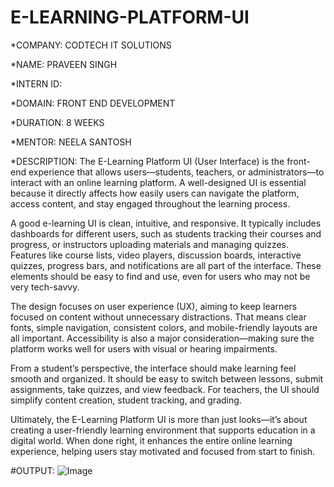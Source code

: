 # E-LEARNING-PLATFORM-UI

*COMPANY: CODTECH IT SOLUTIONS

*NAME: PRAVEEN SINGH

*INTERN ID: 

*DOMAIN: FRONT END DEVELOPMENT

*DURATION: 8 WEEKS

*MENTOR: NEELA SANTOSH

*DESCRIPTION: 
The E-Learning Platform UI (User Interface) is the front-end experience that allows users—students, teachers, or administrators—to interact with an online learning platform. A well-designed UI is essential because it directly affects how easily users can navigate the platform, access content, and stay engaged throughout the learning process.

A good e-learning UI is clean, intuitive, and responsive. It typically includes dashboards for different users, such as students tracking their courses and progress, or instructors uploading materials and managing quizzes. Features like course lists, video players, discussion boards, interactive quizzes, progress bars, and notifications are all part of the interface. These elements should be easy to find and use, even for users who may not be very tech-savvy.

The design focuses on user experience (UX), aiming to keep learners focused on content without unnecessary distractions. That means clear fonts, simple navigation, consistent colors, and mobile-friendly layouts are all important. Accessibility is also a major consideration—making sure the platform works well for users with visual or hearing impairments.

From a student’s perspective, the interface should make learning feel smooth and organized. It should be easy to switch between lessons, submit assignments, take quizzes, and view feedback. For teachers, the UI should simplify content creation, student tracking, and grading.

Ultimately, the E-Learning Platform UI is more than just looks—it’s about creating a user-friendly learning environment that supports education in a digital world. When done right, it enhances the entire online learning experience, helping users stay motivated and focused from start to finish.

#OUTPUT:
![Image](https://github.com/user-attachments/assets/e1de6b64-d0b1-405a-9935-0375a64d84b2)
